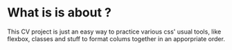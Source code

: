 # What is is about ?
This CV project is just an easy way to practice various css' usual tools, like flexbox, classes and stuff to format colums together in an apporpriate order.
